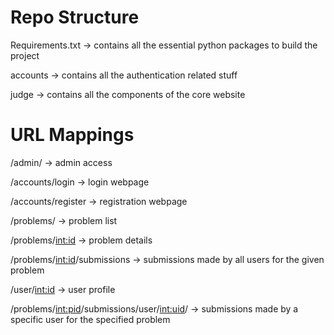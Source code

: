 # Repo Structure

Requirements.txt -> contains all the essential python packages to build the project

accounts -> contains all the authentication related stuff

judge -> contains all the components of the core website

# URL Mappings

/admin/ -> admin access

/accounts/login -> login webpage

/accounts/register -> registration webpage

/problems/ -> problem list

/problems/<int:id> -> problem details

/problems/<int:id>/submissions -> submissions made by all users for the given problem

/user/<int:id> -> user profile

/problems/<int:pid>/submissions/user/<int:uid>/ -> submissions made by a specific user for the specified problem

